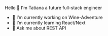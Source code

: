 
Hello 👋 I'm Tatiana a future full-stack engineer

- 🔭 I’m currently working on Wine-Adventure
- 🌱 I’m currently learning React/Next
- 💬 Ask me about REST API



